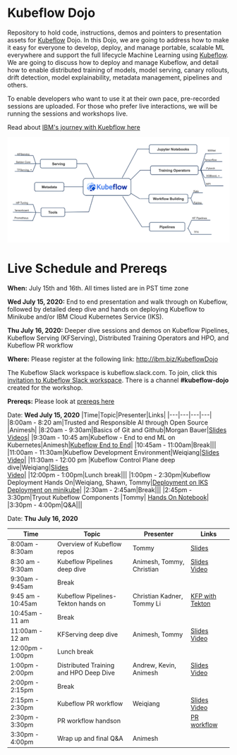 # Kubeflow Dojo
Repository to hold code, instructions, demos and pointers to presentation assets for [Kubeflow](https://github.com/kubeflow) Dojo. In this Dojo, we are going to address how to  make it easy for everyone to develop, deploy, and manage portable, scalable ML everywhere and support the full lifecycle Machine Learning using [Kubeflow](https://www.kubeflow.org/). We are going to discuss how to deploy and manage Kubeflow, and detail how to enable distributed training of models, model serving, canary rollouts, drift detection, model explainability, metadata management, pipelines and others. 

To enable developers who want to use it at their own pace, pre-recorded sessions are uploaded. For those who prefer live interactions, we will be running the sessions and workshops live.

Read about [IBM's journey with Kuebflow here](https://developer.ibm.com/blogs/kubeflow-and-ibm-an-open-source-journey-to-10/)

![kubeflow-dojo](images/kubeflow-dojo.png)

# Live Schedule and Prereqs

**When:** July 15th and 16th. All times listed are in PST time zone

**Wed July 15, 2020:** End to end presentation and walk through on Kubeflow, followed by detailed deep dive and hands on deploying Kubeflow to Minikube and/or IBM Cloud Kubernetes Service (IKS).

**Thu July 16, 2020:** Deeper dive sessions and demos on Kubeflow Pipelines, Kubeflow Serving (KFServing), Distributed Training Operators and HPO, and Kubeflow PR workflow

**Where:** Please register at the following link: http://ibm.biz/KubeflowDojo

The Kubeflow Slack workspace is kubeflow.slack.com. To join, click this [invitation to Kubeflow Slack workspace](https://join.slack.com/t/kubeflow/shared_invite/zt-cpr020z4-PfcAue_2nw67~iIDy7maAQ). There is a channel **#kubeflow-dojo** created for the workshop.

**Prereqs:** Please look at [prereqs here](https://github.com/IBM/KubeflowDojo/blob/master/prereqs.md)

Date: **Wed July 15, 2020**
|Time|Topic|Presenter|Links|
|---|---|---|---|
|8:00am - 8:20 am|Trusted and Responsible AI through Open Source |Animesh|
|8:20am - 9:30am|Basics of Git and Github|Morgan Bauer|[Slides](https://ibm.box.com/s/6px867ufg2dmuw15weoac6n8rukr7mmr)<br>[Videos](https://video.ibm.com/embed/recorded/126773542)|
|9:30am - 10:45 am|Kubeflow - End to end ML on Kubernetes|Animesh|[Kubeflow End to End](https://www.slideshare.net/AnimeshSingh/end-to-end-machine-learning-using-kubeflowbuild-train-deploy-and-manage)|
|10:45am - 11:00am|Break|||
|11:00am - 11:30am|Kubeflow Development Environment|Weiqiang|[Slides](Presentations/DevEnv.pdf)<br>[Video](https://youtu.be/BeP5O4jEmAQ)|
|11:30am - 12:00 pm |Kubeflow Control Plane deep dive|Weiqiang|[Slides](Presentations/KubeflowControlPlane.pdf)<br>[Video](https://youtu.be/rQaqJxwlpLk)|
|12:00pm - 1:00pm|Lunch break|||
|1:00pm - 2:30pm|Kubeflow Deployment Hands On|Weiqiang, Shawn, Tommy|[Deployment on IKS](HandsOn/Deployment/kubeflow-on-iks.md)<br>[Deployment on minikube](HandsOn/Deployment/kubeflow-on-minikube.md)|
|2:30am - 2:45am|Break|||
|2:45pm - 3:30pm|Tryout Kubeflow Components |Tommy| [Hands On Notebook](/HandsOn/day1)|
|3:30pm - 4:00pm|Q&A|||

Date: **Thu July 16, 2020**

|Time|Topic|Presenter|Links|
|---|---|---|---|
|8:00am - 8:30am|Overview of Kubeflow repos|Tommy|[Slides](Presentations/KubeflowRepos.pdf)|
|8:30 am - 9:30am|Kubeflow Pipelines deep dive|Animesh, Tommy, Christian|[Slides](https://www.slideshare.net/AnimeshSingh/kubeflow-pipelines-with-tekton-236769976)<br>[Video](https://youtu.be/PoEhn5teUcU)|
|9:30am - 9:45am|Break|||
|9:45 am - 10:45am|Kubeflow Pipelines-Tekton hands on| Christian Kadner, Tommy Li|[KFP with Tekton](/HandsOn/KFP-Tekton/)|
|10:45am - 11 am|Break|||
|11:00am - 12 am|KFServing deep dive|Animesh, Tommy|[Slides](https://www.slideshare.net/AnimeshSingh/kfserving-serverless-model-inferencing-236725227)<br>[Video](https://youtu.be/EGDDYkeS-zc)|
|12:00pm - 1:00pm|Lunch break|||
|1:00pm - 2:00pm |Distributed Training and HPO Deep Dive |Andrew, Kevin, Animesh|[Slides](https://www.slideshare.net/AnimeshSingh/kubeflow-distributed-training-and-hpo)<br>[Video](https://youtu.be/6GYuRy84M1o)|
|2:00pm - 2:15pm|Break|||
|2:15pm - 2:30pm|Kubeflow PR workflow|Weiqiang|[Slides](Presentations/PRworkflow.pdf)<br>[Video](https://youtu.be/4EBQkfbbUTM)|
|2:30pm - 3:30pm|PR workflow handson||[PR workflow](HandsOn/PRworkflow/PRworkflow.md)|
|3:30pm - 4:00pm|Wrap up and final Q&A|Animesh||
